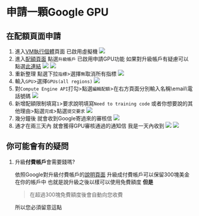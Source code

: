 # 申請一顆Google GPU

## 在配額頁面申請

1. 進入[VM執行個體](https://console.cloud.google.com/compute/instances)頁面 已啟用虛擬機
![](https://i.imgur.com/hhAEaLh.png)
2. 進入[配額頁面](https://console.cloud.google.com/iam-admin/quotas) 點選`升級帳戶` 已啟用申請GPU功能 如果對升級帳戶有疑慮可以點選[此連結](https://github.com/superj80820/cloud-gaming/blob/master/tutorial/applyGPU.md#%E4%BD%A0%E5%8F%AF%E8%83%BD%E6%9C%83%E6%9C%89%E7%9A%84%E7%96%91%E5%95%8F)
![](https://i.imgur.com/0T7v0Cr.png)
![](https://i.imgur.com/pkndHiF.png)
3. 重新整理 點選下拉`指標`>選擇`無`取消所有指標
![](https://i.imgur.com/kenXrho.png)
4. 輸入`GPU`>選擇`GPUs(all regions)`
![](https://i.imgur.com/z3aHZYY.png)
5. 對`Compute Engine API`打勾>點選`編輯配額`>在右方頁面分別輸入名稱\email\電話號碼
![](https://i.imgur.com/7qmLwFI.png)
6. 新增配額限制填寫`1`>要求說明填寫`Need to training code` 或者你想要說的其他理由>點選`完成`>點選`提交要求`
![](https://i.imgur.com/NRywiAu.png)
7. 幾分鐘後 就會收到Google寄過來的審核信
![](https://i.imgur.com/G9LFquO.png)
8. 通才在兩三天內 就會獲得GPU審核通過的通知信 我是一天內收到
![](https://i.imgur.com/uelFmkK.png)
![](https://i.imgur.com/FGVNxdN.png)

## 你可能會有的疑問

1. 升級**付費帳戶**會需要錢嗎?

    依照Google對升級付費帳戶的[說明頁面](https://cloud.google.com/free/docs/gcp-free-tier?hl=zh_TW&_ga=2.217959766.-1906969446.1566836275#how-to-upgrade) 升級成付費帳戶可以保留300塊美金在你的帳戶中 也就是說升級之後以樣可以使用免費額度 **但是**

    > 在超過300塊免費額度後會自動向您收費

    所以您必須留意這點